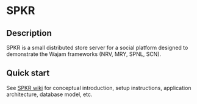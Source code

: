 # SPKR

## Description

SPKR is a small distributed store server for a social platform designed to demonstrate the Wajam  frameworks (NRV, MRY, SPNL, SCN).

## Quick start

See [SPKR wiki](https://github.com/wajam/spkr/wiki) for conceptual introduction, setup instructions, application architecture, database model, etc.


